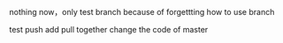 nothing now，only test branch because of forgettting how to use branch

test push add pull
together change the code of master
